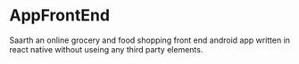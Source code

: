 # AppFrontEnd
Saarth an online grocery and food shopping front end android app written in react native without useing any third party elements.
